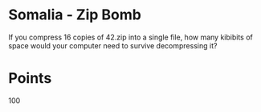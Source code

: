 # Somalia - Zip Bomb
If you compress 16 copies of 42.zip into a single file, how many kibibits of space would your computer need to survive decompressing it?

# Points
100
